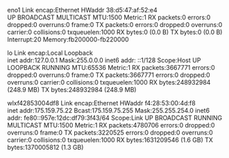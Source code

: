 eno1      Link encap:Ethernet  HWaddr 38:d5:47:af:52:e4  
          UP BROADCAST MULTICAST  MTU:1500  Metric:1
          RX packets:0 errors:0 dropped:0 overruns:0 frame:0
          TX packets:0 errors:0 dropped:0 overruns:0 carrier:0
          collisions:0 txqueuelen:1000 
          RX bytes:0 (0.0 B)  TX bytes:0 (0.0 B)
          Interrupt:20 Memory:fb200000-fb220000 

lo        Link encap:Local Loopback  
          inet addr:127.0.0.1  Mask:255.0.0.0
          inet6 addr: ::1/128 Scope:Host
          UP LOOPBACK RUNNING  MTU:65536  Metric:1
          RX packets:3667771 errors:0 dropped:0 overruns:0 frame:0
          TX packets:3667771 errors:0 dropped:0 overruns:0 carrier:0
          collisions:0 txqueuelen:1000 
          RX bytes:248932984 (248.9 MB)  TX bytes:248932984 (248.9 MB)

wlxf42853004df8 Link encap:Ethernet  HWaddr f4:28:53:00:4d:f8  
          inet addr:175.159.75.22  Bcast:175.159.75.255  Mask:255.255.254.0
          inet6 addr: fe80::957e:12dc:df79:3f43/64 Scope:Link
          UP BROADCAST RUNNING MULTICAST  MTU:1500  Metric:1
          RX packets:4780706 errors:0 dropped:0 overruns:0 frame:0
          TX packets:3220525 errors:0 dropped:0 overruns:0 carrier:0
          collisions:0 txqueuelen:1000 
          RX bytes:1631209546 (1.6 GB)  TX bytes:1370005812 (1.3 GB)


